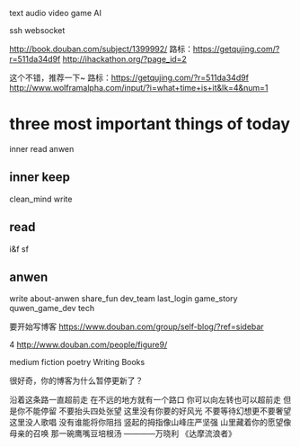text audio video game AI

ssh websocket

http://book.douban.com/subject/1399992/
路标：https://getqujing.com/?r=511da34d9f
http://ihackathon.org/?page_id=2

这个不错，推荐一下~  路标：https://getqujing.com/?r=511da34d9f﻿
http://www.wolframalpha.com/input/?i=what+time+is+it&lk=4&num=1

# three most important things of today
inner
read
anwen

## inner keep
clean_mind
write

## read
i&f
sf

## anwen
write about-anwen
share_fun
dev_team
last_login
game_story
quwen_game_dev
tech



要开始写博客
https://www.douban.com/group/self-blog/?ref=sidebar

4       http://www.douban.com/people/figure9/



medium
fiction
poetry
Writing
Books



很好奇，你的博客为什么暂停更新了？


沿着这条路一直超前走
在不远的地方就有一个路口
你可以向左转也可以超前走
但是你不能停留
不要抬头四处张望
这里没有你要的好风光
不要等待幻想更不要奢望
这里没人歌唱
没有谁能将你阻挡
竖起的拇指像山峰庄严坚强
山里藏着你的愿望像母亲的召唤
那一碗鹰嘴豆培根汤
————万晓利 《达摩流浪者》
